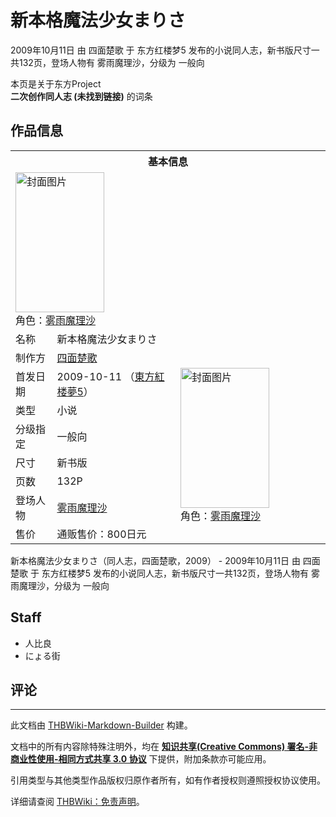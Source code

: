 # 新本格魔法少女まりさ

<!-- source html: G:\repos\THBWiki-Markdown-Builder\THBWikiMarkdown\Temp\main\2\2d\ns0%3A%E6%96%B0%E6%9C%AC%E6%A0%BC%E9%AD%94%E6%B3%95%E5%B0%91%E5%A5%B3%E3%81%BE%E3%82%8A%E3%81%95.html -->

2009年10月11日 由 四面楚歌 于 东方红楼梦5 发布的小说同人志，新书版尺寸一共132页，登场人物有 雾雨魔理沙，分级为 一般向

本页是关于东方Project  
 **二次创作同人志 (未找到链接)** 的词条
## 作品信息

<table><tbody><tr><th colspan="3">基本信息</th></tr><tr><td class="cover-artwork-mobile" colspan="2"><a href="./文件-新本格魔法少女まりさ封面.jpg.md" class="image" title="封面图片"><img alt="封面图片" src="https://upload.thwiki.cc/thumb/4/47/%E6%96%B0%E6%9C%AC%E6%A0%BC%E9%AD%94%E6%B3%95%E5%B0%91%E5%A5%B3%E3%81%BE%E3%82%8A%E3%81%95%E5%B0%81%E9%9D%A2.jpg/142px-%E6%96%B0%E6%9C%AC%E6%A0%BC%E9%AD%94%E6%B3%95%E5%B0%91%E5%A5%B3%E3%81%BE%E3%82%8A%E3%81%95%E5%B0%81%E9%9D%A2.jpg" decoding="async" loading="lazy" width="142" height="224" srcset="https://upload.thwiki.cc/thumb/4/47/%E6%96%B0%E6%9C%AC%E6%A0%BC%E9%AD%94%E6%B3%95%E5%B0%91%E5%A5%B3%E3%81%BE%E3%82%8A%E3%81%95%E5%B0%81%E9%9D%A2.jpg/212px-%E6%96%B0%E6%9C%AC%E6%A0%BC%E9%AD%94%E6%B3%95%E5%B0%91%E5%A5%B3%E3%81%BE%E3%82%8A%E3%81%95%E5%B0%81%E9%9D%A2.jpg 1.5x, https://upload.thwiki.cc/4/47/%E6%96%B0%E6%9C%AC%E6%A0%BC%E9%AD%94%E6%B3%95%E5%B0%91%E5%A5%B3%E3%81%BE%E3%82%8A%E3%81%95%E5%B0%81%E9%9D%A2.jpg 2x" data-file-width="243" data-file-height="384"></a><div class="cover-char">角色：<a href="./雾雨魔理沙.md" title="雾雨魔理沙">雾雨魔理沙</a></div></td>
</tr><tr><td class="label">名称</td><td colspan="2"> 新本格魔法少女まりさ </td></tr><tr><td class="label">制作方</td><td><a href="./四面楚歌.md" title="四面楚歌">四面楚歌</a></td><td class="cover-artwork" rowspan="8" style="min-width:224px;"><a href="./文件-新本格魔法少女まりさ封面.jpg.md" class="image" title="封面图片"><img alt="封面图片" src="https://upload.thwiki.cc/thumb/4/47/%E6%96%B0%E6%9C%AC%E6%A0%BC%E9%AD%94%E6%B3%95%E5%B0%91%E5%A5%B3%E3%81%BE%E3%82%8A%E3%81%95%E5%B0%81%E9%9D%A2.jpg/142px-%E6%96%B0%E6%9C%AC%E6%A0%BC%E9%AD%94%E6%B3%95%E5%B0%91%E5%A5%B3%E3%81%BE%E3%82%8A%E3%81%95%E5%B0%81%E9%9D%A2.jpg" decoding="async" loading="lazy" width="142" height="224" srcset="https://upload.thwiki.cc/thumb/4/47/%E6%96%B0%E6%9C%AC%E6%A0%BC%E9%AD%94%E6%B3%95%E5%B0%91%E5%A5%B3%E3%81%BE%E3%82%8A%E3%81%95%E5%B0%81%E9%9D%A2.jpg/212px-%E6%96%B0%E6%9C%AC%E6%A0%BC%E9%AD%94%E6%B3%95%E5%B0%91%E5%A5%B3%E3%81%BE%E3%82%8A%E3%81%95%E5%B0%81%E9%9D%A2.jpg 1.5x, https://upload.thwiki.cc/4/47/%E6%96%B0%E6%9C%AC%E6%A0%BC%E9%AD%94%E6%B3%95%E5%B0%91%E5%A5%B3%E3%81%BE%E3%82%8A%E3%81%95%E5%B0%81%E9%9D%A2.jpg 2x" data-file-width="243" data-file-height="384"></a><div class="cover-char">角色：<a href="./雾雨魔理沙.md" title="雾雨魔理沙">雾雨魔理沙</a></div></td>
</tr><tr><td class="label">首发日期</td><td>2009-10-11&#160;（<a href="/展会作品列表?e=%E4%B8%9C%E6%96%B9%E7%BA%A2%E6%A5%BC%E6%A2%A6%235">東方紅楼夢5</a>）</td></tr><tr><td class="label">类型</td><td>小说</td></tr><tr><td class="label">分级指定</td><td>一般向</td></tr><tr><td class="label">尺寸</td><td>新书版</td></tr><tr><td class="label">页数</td><td>132P</td></tr><tr><td class="label">登场人物</td><td><a href="./雾雨魔理沙.md" title="雾雨魔理沙">雾雨魔理沙</a></td></tr><tr><td class="label">售价</td><td>通贩售价：800日元</td></tr></tbody></table>

新本格魔法少女まりさ（同人志，四面楚歌，2009） - 2009年10月11日 由 四面楚歌 于 东方红楼梦5 发布的小说同人志，新书版尺寸一共132页，登场人物有 雾雨魔理沙，分级为 一般向
## Staff
- 人比良
- にょる街

## 评论




---

此文档由 [THBWiki-Markdown-Builder](https://github.com/Delsin-Yu/THBWiki-Markdown-Builder) 构建。

文档中的所有内容除特殊注明外，均在 [**知识共享(Creative Commons) 署名-非商业性使用-相同方式共享 3.0 协议**](https://creativecommons.org/licenses/by-sa/3.0/deed.zh-hans) 下提供，附加条款亦可能应用。

引用类型与其他类型作品版权归原作者所有，如有作者授权则遵照授权协议使用。

详细请查阅 [THBWiki：免责声明](https://thbwiki.cc/THBWiki:%E5%85%8D%E8%B4%A3%E5%A3%B0%E6%98%8E)。


